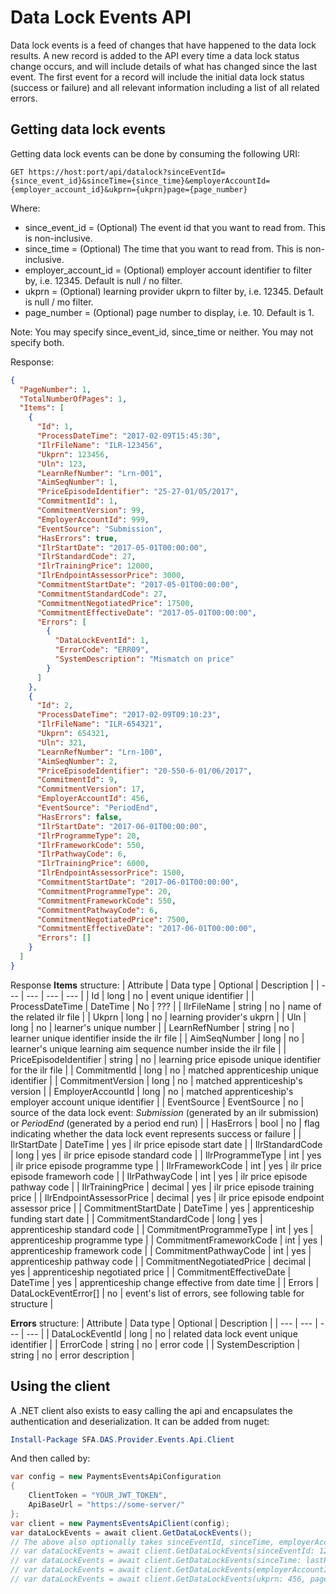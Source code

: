 # Data Lock Events API

Data lock events is a feed of changes that have happened to the data lock results. A new record is added to the API every time a data lock status change occurs, and will include details of what has changed since the last event. The first event for a record will include the initial data lock status (success or failure) and all relevant information including a list of all related errors.

## Getting data lock events

Getting data lock events can be done by consuming the following URI:

    GET https://host:port/api/datalock?sinceEventId={since_event_id}&sinceTime={since_time}&employerAccountId={employer_account_id}&ukprn={ukprn}page={page_number}
    
Where:
* since_event_id = (Optional) The event id that you want to read from. This is non-inclusive.
* since_time = (Optional) The time that you want to read from. This is non-inclusive.
* employer_account_id = (Optional) employer account identifier to filter by, i.e. 12345. Default is null / no filter.
* ukprn = (Optional) learning provider ukprn to filter by, i.e. 12345. Default is null / mo filter.
* page_number = (Optional) page number to display, i.e. 10. Default is 1.

Note: You may specify since_event_id, since_time or neither. You may not specify both.

Response:
```json
{
  "PageNumber": 1,
  "TotalNumberOfPages": 1,
  "Items": [
    {
      "Id": 1,
      "ProcessDateTime": "2017-02-09T15:45:30",
      "IlrFileName": "ILR-123456",
      "Ukprn": 123456,
      "Uln": 123,
      "LearnRefNumber": "Lrn-001",
      "AimSeqNumber": 1,
      "PriceEpisodeIdentifier": "25-27-01/05/2017",
      "CommitmentId": 1,
      "CommitmentVersion": 99,
      "EmployerAccountId": 999,
      "EventSource": "Submission",
      "HasErrors": true,
      "IlrStartDate": "2017-05-01T00:00:00",
      "IlrStandardCode": 27,
      "IlrTrainingPrice": 12000,
      "IlrEndpointAssessorPrice": 3000,
      "CommitmentStartDate": "2017-05-01T00:00:00",
      "CommitmentStandardCode": 27,
      "CommitmentNegotiatedPrice": 17500,
      "CommitmentEffectiveDate": "2017-05-01T00:00:00",
      "Errors": [
        {
          "DataLockEventId": 1,
          "ErrorCode": "ERR09",
          "SystemDescription": "Mismatch on price"
        }
      ]
    },
    {
      "Id": 2,
      "ProcessDateTime": "2017-02-09T09:10:23",
      "IlrFileName": "ILR-654321",
      "Ukprn": 654321,
      "Uln": 321,
      "LearnRefNumber": "Lrn-100",
      "AimSeqNumber": 2,
      "PriceEpisodeIdentifier": "20-550-6-01/06/2017",
      "CommitmentId": 9,
      "CommitmentVersion": 17,
      "EmployerAccountId": 456,
      "EventSource": "PeriodEnd",
      "HasErrors": false,
      "IlrStartDate": "2017-06-01T00:00:00",
      "IlrProgrammeType": 20,
      "IlrFrameworkCode": 550,
      "IlrPathwayCode": 6,
      "IlrTrainingPrice": 6000,
      "IlrEndpointAssessorPrice": 1500,
      "CommitmentStartDate": "2017-06-01T00:00:00",
      "CommitmentProgrammeType": 20,
      "CommitmentFrameworkCode": 550,
      "CommitmentPathwayCode": 6,
      "CommitmentNegotiatedPrice": 7500,
      "CommitmentEffectiveDate": "2017-06-01T00:00:00",
      "Errors": []
    }
  ]
}
```

Response **Items** structure:
| Attribute | Data type | Optional | Description |
| --- | --- | --- | --- |
| Id | long | no | event unique identifier |
| ProcessDateTime | DateTime | No | ??? |
| IlrFileName | string | no | name of the related ilr file |
| Ukprn | long | no | learning provider's ukprn |
| Uln | long | no | learner's unique number |
| LearnRefNumber | string | no | learner unique identifier inside the ilr file |
| AimSeqNumber | long | no | learner's unique learning aim sequence number inside the ilr file |
| PriceEpisodeIdentifier | string | no | learning price episode unique identifier for the ilr file |
| CommitmentId | long | no | matched apprenticeship unique identifier |
| CommitmentVersion | long | no | matched apprenticeship's version |
| EmployerAccountId | long | no | matched apprenticeship's employer account unique identifier |
| EventSource | EventSource | no | source of the data lock event: *Submission* (generated by an ilr submission) or *PeriodEnd* (generated by a period end run) |
| HasErrors | bool | no | flag indicating whether the data lock event represents success or failure |
| IlrStartDate | DateTime | yes | ilr price episode start date |
| IlrStandardCode | long | yes | ilr price episode standard code |
| IlrProgrammeType | int | yes | ilr price episode programme type |
| IlrFrameworkCode | int | yes | ilr price episode frameworh code |
| IlrPathwayCode | int | yes | ilr price episode pathway code |
| IlrTrainingPrice | decimal | yes | ilr price episode training price |
| IlrEndpointAssessorPrice | decimal | yes | ilr price episode endpoint assessor price |
| CommitmentStartDate | DateTime | yes | apprenticeship funding start date |
| CommitmentStandardCode | long | yes | apprenticeship standard code |
| CommitmentProgrammeType | int | yes | apprenticeship programme type |
| CommitmentFrameworkCode | int | yes | apprenticeship framework code |
| CommitmentPathwayCode | int | yes | apprenticeship pathway code |
| CommitmentNegotiatedPrice | decimal | yes | apprenticeship negotiated price |
| CommitmentEffectiveDate | DateTime | yes | apprenticeship change effective from date time |
| Errors | DataLockEventError[] | no | event's list of errors, see following table for structure |

**Errors** structure:
| Attribute | Data type | Optional | Description |
| --- | --- | --- | --- |
| DataLockEventId | long | no | related data lock event unique identifier |
| ErrorCode | string | no | error code |
| SystemDescription | string | no | error description |

## Using the client

A .NET client also exists to easy calling the api and encapsulates the authentication and deserialization. It can be added from nuget:

```powershell
Install-Package SFA.DAS.Provider.Events.Api.Client
```

And then called by:

```csharp
var config = new PaymentsEventsApiConfiguration
{
    ClientToken = "YOUR_JWT_TOKEN",
    ApiBaseUrl = "https://some-server/"
};
var client = new PaymentsEventsApiClient(config);
var dataLockEvents = await client.GetDataLockEvents();
// The above also optionally takes sinceEventId, sinceTime, employerAccountId, ukprn and page, e.g.
// var dataLockEvents = await client.GetDataLockEvents(sinceEventId: 123, page: 2);
// var dataLockEvents = await client.GetDataLockEvents(sinceTime: lastPollTime, page: 2);
// var dataLockEvents = await client.GetDataLockEvents(employerAccountId: 123, page: 2);
// var dataLockEvents = await client.GetDataLockEvents(ukprn: 456, page: 2);
```
